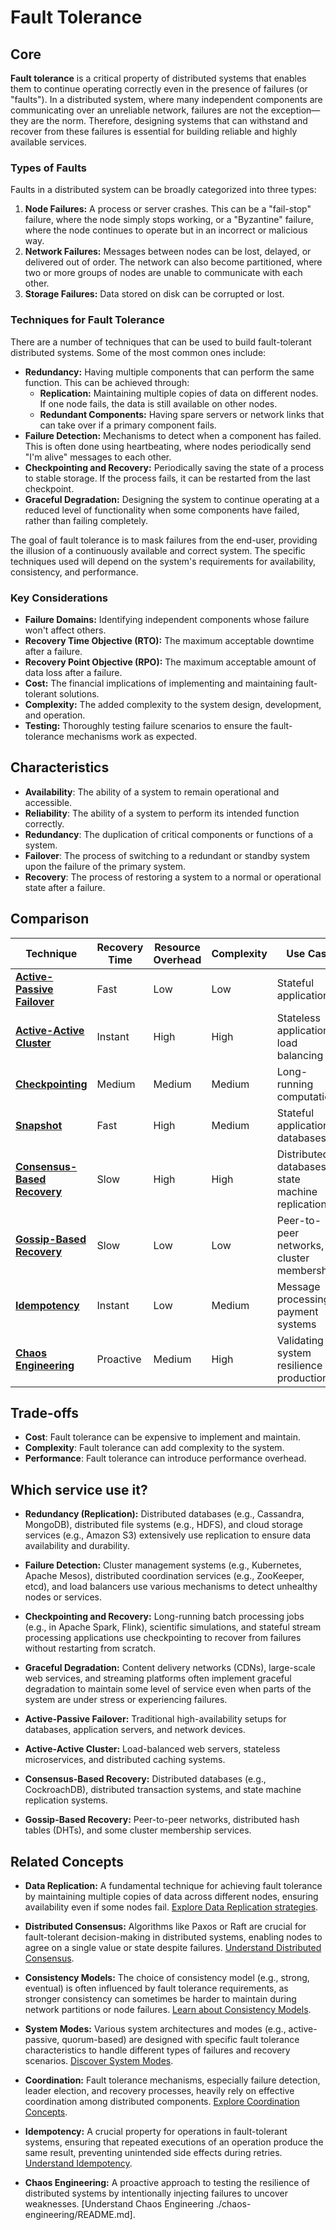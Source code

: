 # Fault Tolerance

## Core

**Fault tolerance** is a critical property of distributed systems that enables them to continue operating correctly even in the presence of failures (or "faults"). In a distributed system, where many independent components are communicating over an unreliable network, failures are not the exception—they are the norm. Therefore, designing systems that can withstand and recover from these failures is essential for building reliable and highly available services.

### Types of Faults

Faults in a distributed system can be broadly categorized into three types:

1.  **Node Failures:** A process or server crashes. This can be a "fail-stop" failure, where the node simply stops working, or a "Byzantine" failure, where the node continues to operate but in an incorrect or malicious way.
2.  **Network Failures:** Messages between nodes can be lost, delayed, or delivered out of order. The network can also become partitioned, where two or more groups of nodes are unable to communicate with each other.
3.  **Storage Failures:** Data stored on disk can be corrupted or lost.

### Techniques for Fault Tolerance

There are a number of techniques that can be used to build fault-tolerant distributed systems. Some of the most common ones include:

-   **Redundancy:** Having multiple components that can perform the same function. This can be achieved through:
    -   **Replication:** Maintaining multiple copies of data on different nodes. If one node fails, the data is still available on other nodes.
    -   **Redundant Components:** Having spare servers or network links that can take over if a primary component fails.
-   **Failure Detection:** Mechanisms to detect when a component has failed. This is often done using heartbeating, where nodes periodically send "I'm alive" messages to each other.
-   **Checkpointing and Recovery:** Periodically saving the state of a process to stable storage. If the process fails, it can be restarted from the last checkpoint.
-   **Graceful Degradation:** Designing the system to continue operating at a reduced level of functionality when some components have failed, rather than failing completely.

The goal of fault tolerance is to mask failures from the end-user, providing the illusion of a continuously available and correct system. The specific techniques used will depend on the system's requirements for availability, consistency, and performance.

### Key Considerations

-   **Failure Domains:** Identifying independent components whose failure won't affect others.
-   **Recovery Time Objective (RTO):** The maximum acceptable downtime after a failure.
-   **Recovery Point Objective (RPO):** The maximum acceptable amount of data loss after a failure.
-   **Cost:** The financial implications of implementing and maintaining fault-tolerant solutions.
-   **Complexity:** The added complexity to the system design, development, and operation.
-   **Testing:** Thoroughly testing failure scenarios to ensure the fault-tolerance mechanisms work as expected.

## Characteristics

- **Availability**: The ability of a system to remain operational and accessible.
- **Reliability**: The ability of a system to perform its intended function correctly.
- **Redundancy**: The duplication of critical components or functions of a system.
- **Failover**: The process of switching to a redundant or standby system upon the failure of the primary system.
- **Recovery**: The process of restoring a system to a normal or operational state after a failure.

## Comparison

| Technique | Recovery Time | Resource Overhead | Complexity | Use Case |
|---|---|---|---|---|
| **[Active-Passive Failover](./active-passive-failover)** | Fast | Low | Low | Stateful applications |
| **[Active-Active Cluster](./active-active-cluster)** | Instant | High | High | Stateless applications, load balancing |
| **[Checkpointing](./checkpoint)** | Medium | Medium | Medium | Long-running computations |
| **[Snapshot](./snapshot)** | Fast | High | Medium | Stateful applications, databases |
| **[Consensus-Based Recovery](./consensus-recovery)** | Slow | High | High | Distributed databases, state machine replication |
| **[Gossip-Based Recovery](./gossip-recovery)** | Slow | Low | Low | Peer-to-peer networks, cluster membership |
| **[Idempotency](./idempotency)** | Instant | Low | Medium | Message processing, payment systems |
| **[Chaos Engineering](./chaos-engineering)** | Proactive | Medium | High | Validating system resilience in production |

## Trade-offs

- **Cost**: Fault tolerance can be expensive to implement and maintain.
- **Complexity**: Fault tolerance can add complexity to the system.
- **Performance**: Fault tolerance can introduce performance overhead.

## Which service use it?



-   **Redundancy (Replication):** Distributed databases (e.g., Cassandra, MongoDB), distributed file systems (e.g., HDFS), and cloud storage services (e.g., Amazon S3) extensively use replication to ensure data availability and durability.

-   **Failure Detection:** Cluster management systems (e.g., Kubernetes, Apache Mesos), distributed coordination services (e.g., ZooKeeper, etcd), and load balancers use various mechanisms to detect unhealthy nodes or services.

-   **Checkpointing and Recovery:** Long-running batch processing jobs (e.g., in Apache Spark, Flink), scientific simulations, and stateful stream processing applications use checkpointing to recover from failures without restarting from scratch.

-   **Graceful Degradation:** Content delivery networks (CDNs), large-scale web services, and streaming platforms often implement graceful degradation to maintain some level of service even when parts of the system are under stress or experiencing failures.

-   **Active-Passive Failover:** Traditional high-availability setups for databases, application servers, and network devices.

-   **Active-Active Cluster:** Load-balanced web servers, stateless microservices, and distributed caching systems.

-   **Consensus-Based Recovery:** Distributed databases (e.g., CockroachDB), distributed transaction systems, and state machine replication systems.

-   **Gossip-Based Recovery:** Peer-to-peer networks, distributed hash tables (DHTs), and some cluster membership services.

## Related Concepts

-   **Data Replication:** A fundamental technique for achieving fault tolerance by maintaining multiple copies of data across different nodes, ensuring availability even if some nodes fail. [Explore Data Replication strategies](../data-replication/README.md).

-   **Distributed Consensus:** Algorithms like Paxos or Raft are crucial for fault-tolerant decision-making in distributed systems, enabling nodes to agree on a single value or state despite failures. [Understand Distributed Consensus](../distributed-consensus/README.md).

-   **Consistency Models:** The choice of consistency model (e.g., strong, eventual) is often influenced by fault tolerance requirements, as stronger consistency can sometimes be harder to maintain during network partitions or node failures. [Learn about Consistency Models](../consistency-models/README.md).

-   **System Modes:** Various system architectures and modes (e.g., active-passive, quorum-based) are designed with specific fault tolerance characteristics to handle different types of failures and recovery scenarios. [Discover System Modes](../system-mode/README.md).

-   **Coordination:** Fault tolerance mechanisms, especially failure detection, leader election, and recovery processes, heavily rely on effective coordination among distributed components. [Explore Coordination Concepts](../coordination/README.md).

-   **Idempotency:** A crucial property for operations in fault-tolerant systems, ensuring that repeated executions of an operation produce the same result, preventing unintended side effects during retries. [Understand Idempotency](./idempotency/README.md).

-   **Chaos Engineering:** A proactive approach to testing the resilience of distributed systems by intentionally injecting failures to uncover weaknesses. [Understand Chaos Engineering ./chaos-engineering/README.md].
